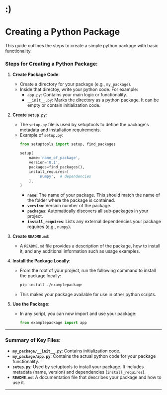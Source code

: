 # :)



# Creating a Python Package

This guide outlines the steps to create a simple python package with basic functionality.

### Steps for Creating a Python Package:

1. **Create Package Code**:
   - Create a directory for your package (e.g., `my_package`).
   - Inside that directoy, write your python code. For example:
     - `app.py`: Contains your main logic or functionality.
     - `__init__.py`: Marks the directory as a python package. It can be empty or contain initialization code.

2. **Create `setup.py`**:
   - The `setup.py` file is used by setuptools to define the package's metadata and installation requirements.
   - Example of `setup.py`:
     ```python
     from setuptools import setup, find_packages

     setup(
         name='name_of_package', 
         version='0.1',
         packages=find_packages(),
         install_requires=[
             'numpy',  # dependencies 
         ],
     )
     ```
     - **`name`**: The name of your package. This should match the name of the folder where the package is contained.
     - **`version`**: Version number of the package.
     - **`packages`**: Automatically discovers all sub-packages in your project.
     - **`install_requires`**: Lists any external dependencies your package requires (e.g., `numpy`).

3. **Create `README.md`**: 
   - A `README.md` file provides a description of the package, how to install it, and any additional information such as usage examples.

4. **Install the Package Locally**:
   - From the root of your project, run the following command to install the package locally:
     ```bash
     pip install ./examplepackage
     ```
   - This makes your package available for use in other python scripts.

5. **Use the Package**:
   - In any script, you can now import and use your package:
     ```python
     from examplepackage import app
     ```

---

### Summary of Key Files:

- **`my_package/__init__.py`**: Contains initialization code.
- **`my_package/app.py`**: Contains the actual python code for your package functionality.
- **`setup.py`**: Used by setuptools to install your package. It includes metadata (name, version) and dependencies (`install_requires`).
- **`README.md`**: A documentation file that describes your package and how to use it.

--- 

